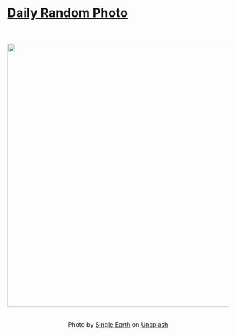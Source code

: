# [Daily Random Photo](https://www.dailyrandomphoto.com/)

<div align="center">
  <br>
  <br>
  <a href="https://www.dailyrandomphoto.com/p/2024/2024-09-10/"><img src="https://images.unsplash.com/photo-1723920785346-d29bed210134?crop=entropy&cs=tinysrgb&fit=max&fm=jpg&ixid=M3w3NzUwOHwwfDF8cmFuZG9tfHx8fHx8fHx8MTcyNTkyODY0Mnw&ixlib=rb-4.0.3&q=80&w=1080" width="600px"></a>
  <br>
  <br>
  <p class="has-text-grey">Photo by <a href="https://unsplash.com/@singleearth?utm_source=Daily%20Random%20Photo&amp;utm_medium=referral" target="_blank" rel="noopener noreferrer">Single.Earth</a> on <a href="https://unsplash.com/photos/a-plane-flying-through-a-cloudy-sky-at-sunset-dyLpFpW7LR0?utm_source=Daily%20Random%20Photo&amp;utm_medium=referral" target="_blank" rel="noopener noreferrer">Unsplash</a></p>
</div>
